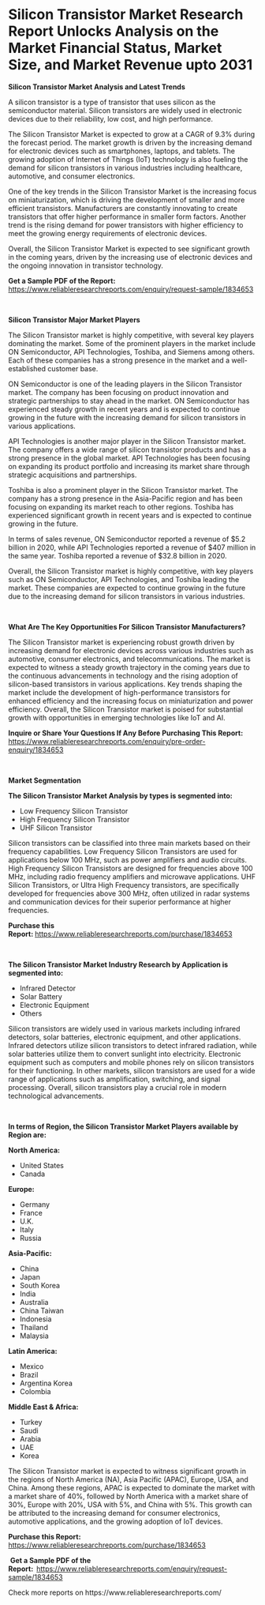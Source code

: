 <p><h1>Silicon Transistor Market Research Report Unlocks Analysis on the Market Financial Status, Market Size, and Market Revenue upto 2031</h1></p><p><strong>Silicon Transistor Market Analysis and Latest Trends</strong></p>
<p><p>A silicon transistor is a type of transistor that uses silicon as the semiconductor material. Silicon transistors are widely used in electronic devices due to their reliability, low cost, and high performance.</p><p>The Silicon Transistor Market is expected to grow at a CAGR of 9.3% during the forecast period. The market growth is driven by the increasing demand for electronic devices such as smartphones, laptops, and tablets. The growing adoption of Internet of Things (IoT) technology is also fueling the demand for silicon transistors in various industries including healthcare, automotive, and consumer electronics.</p><p>One of the key trends in the Silicon Transistor Market is the increasing focus on miniaturization, which is driving the development of smaller and more efficient transistors. Manufacturers are constantly innovating to create transistors that offer higher performance in smaller form factors. Another trend is the rising demand for power transistors with higher efficiency to meet the growing energy requirements of electronic devices.</p><p>Overall, the Silicon Transistor Market is expected to see significant growth in the coming years, driven by the increasing use of electronic devices and the ongoing innovation in transistor technology.</p></p>
<p><strong>Get a Sample PDF of the Report:&nbsp;</strong> <a href="https://www.reliableresearchreports.com/enquiry/request-sample/1834653">https://www.reliableresearchreports.com/enquiry/request-sample/1834653</a></p>
<p>&nbsp;</p>
<p><strong>Silicon Transistor Major Market Players</strong></p>
<p><p>The Silicon Transistor market is highly competitive, with several key players dominating the market. Some of the prominent players in the market include ON Semiconductor, API Technologies, Toshiba, and Siemens among others. Each of these companies has a strong presence in the market and a well-established customer base.</p><p>ON Semiconductor is one of the leading players in the Silicon Transistor market. The company has been focusing on product innovation and strategic partnerships to stay ahead in the market. ON Semiconductor has experienced steady growth in recent years and is expected to continue growing in the future with the increasing demand for silicon transistors in various applications.</p><p>API Technologies is another major player in the Silicon Transistor market. The company offers a wide range of silicon transistor products and has a strong presence in the global market. API Technologies has been focusing on expanding its product portfolio and increasing its market share through strategic acquisitions and partnerships.</p><p>Toshiba is also a prominent player in the Silicon Transistor market. The company has a strong presence in the Asia-Pacific region and has been focusing on expanding its market reach to other regions. Toshiba has experienced significant growth in recent years and is expected to continue growing in the future.</p><p>In terms of sales revenue, ON Semiconductor reported a revenue of $5.2 billion in 2020, while API Technologies reported a revenue of $407 million in the same year. Toshiba reported a revenue of $32.8 billion in 2020.</p><p>Overall, the Silicon Transistor market is highly competitive, with key players such as ON Semiconductor, API Technologies, and Toshiba leading the market. These companies are expected to continue growing in the future due to the increasing demand for silicon transistors in various industries.</p></p>
<p>&nbsp;</p>
<p><strong>What Are The Key Opportunities For Silicon Transistor Manufacturers?</strong></p>
<p><p>The Silicon Transistor market is experiencing robust growth driven by increasing demand for electronic devices across various industries such as automotive, consumer electronics, and telecommunications. The market is expected to witness a steady growth trajectory in the coming years due to the continuous advancements in technology and the rising adoption of silicon-based transistors in various applications. Key trends shaping the market include the development of high-performance transistors for enhanced efficiency and the increasing focus on miniaturization and power efficiency. Overall, the Silicon Transistor market is poised for substantial growth with opportunities in emerging technologies like IoT and AI.</p></p>
<p><strong>Inquire or Share Your Questions If Any Before Purchasing This Report:</strong> <a href="https://www.reliableresearchreports.com/enquiry/pre-order-enquiry/1834653">https://www.reliableresearchreports.com/enquiry/pre-order-enquiry/1834653</a></p>
<p>&nbsp;</p>
<p><strong>Market Segmentation</strong></p>
<p><strong>The Silicon Transistor Market Analysis by types is segmented into:</strong></p>
<p><ul><li>Low Frequency Silicon Transistor</li><li>High Frequency Silicon Transistor</li><li>UHF Silicon Transistor</li></ul></p>
<p><p>Silicon transistors can be classified into three main markets based on their frequency capabilities. Low Frequency Silicon Transistors are used for applications below 100 MHz, such as power amplifiers and audio circuits. High Frequency Silicon Transistors are designed for frequencies above 100 MHz, including radio frequency amplifiers and microwave applications. UHF Silicon Transistors, or Ultra High Frequency transistors, are specifically developed for frequencies above 300 MHz, often utilized in radar systems and communication devices for their superior performance at higher frequencies.</p></p>
<p><strong>Purchase this Report:&nbsp;</strong><a href="https://www.reliableresearchreports.com/purchase/1834653">https://www.reliableresearchreports.com/purchase/1834653</a></p>
<p>&nbsp;</p>
<p><strong>The Silicon Transistor Market Industry Research by Application is segmented into:</strong></p>
<p><ul><li>Infrared Detector</li><li>Solar Battery</li><li>Electronic Equipment</li><li>Others</li></ul></p>
<p><p>Silicon transistors are widely used in various markets including infrared detectors, solar batteries, electronic equipment, and other applications. Infrared detectors utilize silicon transistors to detect infrared radiation, while solar batteries utilize them to convert sunlight into electricity. Electronic equipment such as computers and mobile phones rely on silicon transistors for their functioning. In other markets, silicon transistors are used for a wide range of applications such as amplification, switching, and signal processing. Overall, silicon transistors play a crucial role in modern technological advancements.</p></p>
<p>&nbsp;</p>
<p><strong>In terms of Region, the Silicon Transistor Market Players available by Region are:</strong></p>
<p>
    <p> <strong> North America: </strong>
        <ul>
            <li>United States</li>
            <li>Canada</li>
        </ul>
        </p> 
    <p> <strong> Europe: </strong>
        <ul>
            <li>Germany</li>
            <li>France</li>
            <li>U.K.</li>
            <li>Italy</li>
            <li>Russia</li>
        </ul>
        </p> 
    <p> <strong> Asia-Pacific: </strong>
        <ul>
            <li>China</li>
            <li>Japan</li>
            <li>South Korea</li>
            <li>India</li>
            <li>Australia</li>
            <li>China Taiwan</li>
            <li>Indonesia</li>
            <li>Thailand</li>
            <li>Malaysia</li>
        </ul>
        </p> 
    <p> <strong> Latin America: </strong>
        <ul>
            <li>Mexico</li>
            <li>Brazil</li>
            <li>Argentina Korea</li>
            <li>Colombia</li>
        </ul>
        </p> 
    <p> <strong> Middle East & Africa: </strong>
        <ul>
            <li>Turkey</li>
            <li>Saudi</li>
            <li>Arabia</li>
            <li>UAE</li>
            <li>Korea</li>
        </ul>
    </p>
    </p>
<p><p>The Silicon Transistor market is expected to witness significant growth in the regions of North America (NA), Asia Pacific (APAC), Europe, USA, and China. Among these regions, APAC is expected to dominate the market with a market share of 40%, followed by North America with a market share of 30%, Europe with 20%, USA with 5%, and China with 5%. This growth can be attributed to the increasing demand for consumer electronics, automotive applications, and the growing adoption of IoT devices.</p></p>
<p><strong>Purchase this Report: </strong><a href="https://www.reliableresearchreports.com/purchase/1834653">https://www.reliableresearchreports.com/purchase/1834653</a></p>
<p>&nbsp;<strong>Get a Sample PDF of the Report:&nbsp;&nbsp;</strong><a href="https://www.reliableresearchreports.com/enquiry/request-sample/1834653">https://www.reliableresearchreports.com/enquiry/request-sample/1834653</a></p>
<p><strong></strong></p>
<p>Check more reports on https://www.reliableresearchreports.com/</p>